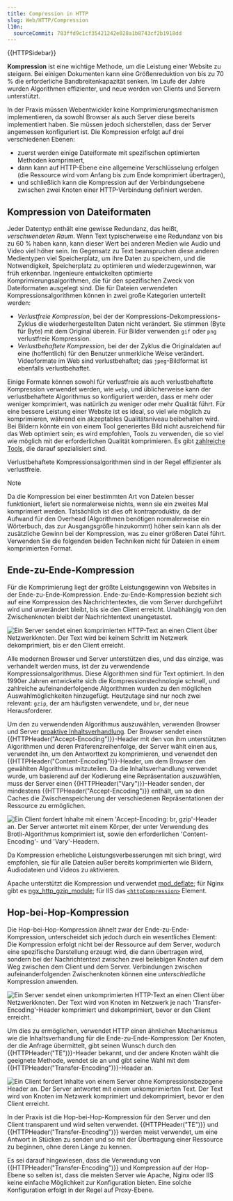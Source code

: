 ```yaml
---
title: Compression in HTTP
slug: Web/HTTP/Compression
l10n:
  sourceCommit: 783ffd9c1cf35421242e028a1b8743cf2b1918dd
---
```


{{HTTPSidebar}}

**Kompression** ist eine wichtige Methode, um die Leistung einer Website zu steigern. Bei einigen Dokumenten kann eine Größenreduktion von bis zu 70 % die erforderliche Bandbreitenkapazität senken. Im Laufe der Jahre wurden Algorithmen effizienter, und neue werden von Clients und Servern unterstützt.

In der Praxis müssen Webentwickler keine Komprimierungsmechanismen implementieren, da sowohl Browser als auch Server diese bereits implementiert haben. Sie müssen jedoch sicherstellen, dass der Server angemessen konfiguriert ist. Die Kompression erfolgt auf drei verschiedenen Ebenen:

- zuerst werden einige Dateiformate mit spezifischen optimierten Methoden komprimiert,
- dann kann auf HTTP-Ebene eine allgemeine Verschlüsselung erfolgen (die Ressource wird vom Anfang bis zum Ende komprimiert übertragen),
- und schließlich kann die Kompression auf der Verbindungsebene zwischen zwei Knoten einer HTTP-Verbindung definiert werden.

## Kompression von Dateiformaten

Jeder Datentyp enthält eine gewisse Redundanz, das heißt, _verschwendeten Raum_. Wenn Text typischerweise eine Redundanz von bis zu 60 % haben kann, kann dieser Wert bei anderen Medien wie Audio und Video viel höher sein. Im Gegensatz zu Text beanspruchen diese anderen Medientypen viel Speicherplatz, um ihre Daten zu speichern, und die Notwendigkeit, Speicherplatz zu optimieren und wiederzugewinnen, war früh erkennbar. Ingenieure entwickelten optimierte Komprimierungsalgorithmen, die für den spezifischen Zweck von Dateiformaten ausgelegt sind. Die für Dateien verwendeten Kompressionsalgorithmen können in zwei große Kategorien unterteilt werden:

- _Verlustfreie Kompression_, bei der der Kompressions-Dekompressions-Zyklus die wiederhergestellten Daten nicht verändert. Sie stimmen (Byte für Byte) mit dem Original überein.
  Für Bilder verwenden `gif` oder `png` verlustfreie Kompression.
- _Verlustbehaftete Kompression_, bei der der Zyklus die Originaldaten auf eine (hoffentlich) für den Benutzer unmerkliche Weise verändert.
  Videoformate im Web sind verlustbehaftet; das `jpeg`-Bildformat ist ebenfalls verlustbehaftet.

Einige Formate können sowohl für verlustfreie als auch verlustbehaftete Kompression verwendet werden, wie `webp`, und üblicherweise kann der verlustbehaftete Algorithmus so konfiguriert werden, dass er mehr oder weniger komprimiert, was natürlich zu weniger oder mehr Qualität führt. Für eine bessere Leistung einer Website ist es ideal, so viel wie möglich zu komprimieren, während ein akzeptables Qualitätsniveau beibehalten wird. Bei Bildern könnte ein von einem Tool generiertes Bild nicht ausreichend für das Web optimiert sein; es wird empfohlen, Tools zu verwenden, die so viel wie möglich mit der erforderlichen Qualität komprimieren. Es gibt [zahlreiche Tools](https://www.creativebloq.com/design/image-compression-tools-1132865), die darauf spezialisiert sind.

Verlustbehaftete Kompressionsalgorithmen sind in der Regel effizienter als verlustfreie.

> [!NOTE]
> Da die Kompression bei einer bestimmten Art von Dateien besser funktioniert, liefert sie normalerweise nichts, wenn sie ein zweites Mal komprimiert werden. Tatsächlich ist dies oft kontraproduktiv, da der Aufwand für den Overhead (Algorithmen benötigen normalerweise ein Wörterbuch, das zur Ausgangsgröße hinzukommt) höher sein kann als der zusätzliche Gewinn bei der Kompression, was zu einer größeren Datei führt. Verwenden Sie die folgenden beiden Techniken nicht für Dateien in einem komprimierten Format.

## Ende-zu-Ende-Kompression

Für die Komprimierung liegt der größte Leistungsgewinn von Websites in der Ende-zu-Ende-Kompression. Ende-zu-Ende-Kompression bezieht sich auf eine Kompression des Nachrichtentextes, die vom Server durchgeführt wird und unverändert bleibt, bis sie den Client erreicht. Unabhängig von den Zwischenknoten bleibt der Nachrichtentext unangetastet.

![Ein Server sendet einen komprimierten HTTP-Text an einen Client über Netzwerkknoten. Der Text wird bei keinem Schritt im Netzwerk dekomprimiert, bis er den Client erreicht.](httpenco1.svg)

Alle modernen Browser und Server unterstützen dies, und das einzige, was verhandelt werden muss, ist der zu verwendende Kompressionsalgorithmus. Diese Algorithmen sind für Text optimiert. In den 1990er Jahren entwickelte sich die Kompressionstechnologie schnell, und zahlreiche aufeinanderfolgende Algorithmen wurden zu den möglichen Auswahlmöglichkeiten hinzugefügt. Heutzutage sind nur noch zwei relevant: `gzip`, der am häufigsten verwendete, und `br`, der neue Herausforderer.

Um den zu verwendenden Algorithmus auszuwählen, verwenden Browser und Server [proaktive Inhaltsverhandlung](/de/docs/Web/HTTP/Content_negotiation). Der Browser sendet einen {{HTTPHeader("Accept-Encoding")}}-Header mit den von ihm unterstützten Algorithmen und deren Präferenzreihenfolge, der Server wählt einen aus, verwendet ihn, um den Antworttext zu komprimieren, und verwendet den {{HTTPHeader("Content-Encoding")}}-Header, um dem Browser den gewählten Algorithmus mitzuteilen. Da die Inhaltsverhandlung verwendet wurde, um basierend auf der Kodierung eine Repräsentation auszuwählen, muss der Server einen {{HTTPHeader("Vary")}}-Header senden, der mindestens {{HTTPHeader("Accept-Encoding")}} enthält, um so den Caches die Zwischenspeicherung der verschiedenen Repräsentationen der Ressource zu ermöglichen.

![Ein Client fordert Inhalte mit einem 'Accept-Encoding: br, gzip'-Header an. Der Server antwortet mit einem Körper, der unter Verwendung des Brotli-Algorithmus komprimiert ist, sowie den erforderlichen 'Content-Encoding'- und 'Vary'-Headern.](httpcompression1.svg)

Da Kompression erhebliche Leistungsverbesserungen mit sich bringt, wird empfohlen, sie für alle Dateien außer bereits komprimierten wie Bildern, Audiodateien und Videos zu aktivieren.

Apache unterstützt die Kompression und verwendet [mod_deflate](https://httpd.apache.org/docs/current/mod/mod_deflate.html); für Nginx gibt es [ngx_http_gzip_module](https://nginx.org/en/docs/http/ngx_http_gzip_module.html); für IIS das [`<httpCompression>`](https://learn.microsoft.com/en-us/iis/configuration/system.webServer/httpCompression/) Element.

## Hop-bei-Hop-Kompression

Die Hop-bei-Hop-Kompression ähnelt zwar der Ende-zu-Ende-Kompression, unterscheidet sich jedoch durch ein wesentliches Element: Die Kompression erfolgt nicht bei der Ressource auf dem Server, wodurch eine spezifische Darstellung erzeugt wird, die dann übertragen wird, sondern bei der Nachrichtentext zwischen zwei beliebigen Knoten auf dem Weg zwischen dem Client und dem Server. Verbindungen zwischen aufeinanderfolgenden Zwischenknoten können eine _unterschiedliche_ Kompression anwenden.

![Ein Server sendet einen unkomprimierten HTTP-Text an einen Client über Netzwerkknoten. Der Text wird von Knoten im Netzwerk je nach 'Transfer-Encoding'-Header komprimiert und dekomprimiert, bevor er den Client erreicht.](httpte1.svg)

Um dies zu ermöglichen, verwendet HTTP einen ähnlichen Mechanismus wie die Inhaltsverhandlung für die Ende-zu-Ende-Kompression: Der Knoten, der die Anfrage übermittelt, gibt seinen Wunsch durch den {{HTTPHeader("TE")}}-Header bekannt, und der andere Knoten wählt die geeignete Methode, wendet sie an und gibt seine Wahl mit dem {{HTTPHeader("Transfer-Encoding")}}-Header an.

![Ein Client fordert Inhalte von einem Server ohne Kompressionsbezogene Header an. Der Server antwortet mit einem unkomprimierten Text. Der Text wird von Knoten im Netzwerk komprimiert und dekomprimiert, bevor er den Client erreicht.](httpcomp2.svg)

In der Praxis ist die Hop-bei-Hop-Kompression für den Server und den Client transparent und wird selten verwendet. {{HTTPHeader("TE")}} und {{HTTPHeader("Transfer-Encoding")}} werden meist verwendet, um eine Antwort in Stücken zu senden und so mit der Übertragung einer Ressource zu beginnen, ohne deren Länge zu kennen.

Es sei darauf hingewiesen, dass die Verwendung von {{HTTPHeader("Transfer-Encoding")}} und Kompression auf der Hop-Ebene so selten ist, dass die meisten Server wie Apache, Nginx oder IIS keine einfache Möglichkeit zur Konfiguration bieten. Eine solche Konfiguration erfolgt in der Regel auf Proxy-Ebene.
